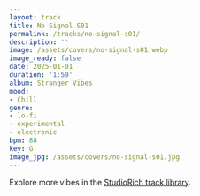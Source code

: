 ```yaml
---
layout: track
title: No Signal S01
permalink: /tracks/no-signal-s01/
description: ''
image: /assets/covers/no-signal-s01.webp
image_ready: false
date: 2025-01-01
duration: '1:59'
album: Stranger Vibes
mood:
- Chill
genre:
- lo-fi
- experimental
- electronic
bpm: 88
key: G
image_jpg: /assets/covers/no-signal-s01.jpg
---
```


Explore more vibes in the [StudioRich track library](/tracks/).
